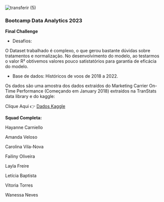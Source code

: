 ![transferir (5)](https://github.com/HayanneCarniello/final-project-data/assets/133118005/d0a230fa-0148-4be7-bb76-314760c06817) 

### **Bootcamp Data Analytics 2023**

**Final Challenge**


* Desafios:

O Dataset trabalhado é  complexo, o que gerou bastante dúvidas sobre tratamentos e normalização.
No desenvolvimento do modelo, ao testarmos o valor R² obtivemos valores pouco satistatórios para garantia de eficácia do modelo.


* Base de dados: Históricos de voos de 2018 a 2022.


Os dados são uma amostra dos dados extraídos do Marketing Carrier On-Time Performance (Começando em January 2018) extraídos na TranStats data library e do kaggle:

Clique Aqui 👉 [Dados Kaggle](https://www.kaggle.com/datasets/robikscube/flight-delay-dataset-20182022)





**Squad Completa:**

Hayanne Carniello

Amanda Veloso

Carolina Vila-Nova

Failiny Oliveira

Layla Freire

Letícia Baptista

Vitoria Torres

Wanessa Neves
